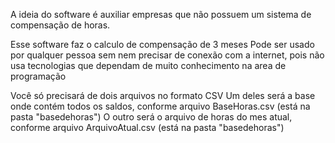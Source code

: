 A ideia do software é auxiliar empresas que não possuem um sistema de compensação de horas.

Esse software faz o calculo de compensação de 3 meses 
Pode ser usado por qualquer pessoa sem nem precisar de conexão com a internet, pois não usa tecnologias que dependam de muito conhecimento na area de programação

Você só precisará de dois arquivos no formato CSV
Um deles será a base onde contém todos os saldos, conforme arquivo BaseHoras.csv (está na pasta "basedehoras")
O outro será o arquivo de horas do mes atual, conforme arquivo ArquivoAtual.csv (está na pasta "basedehoras")

